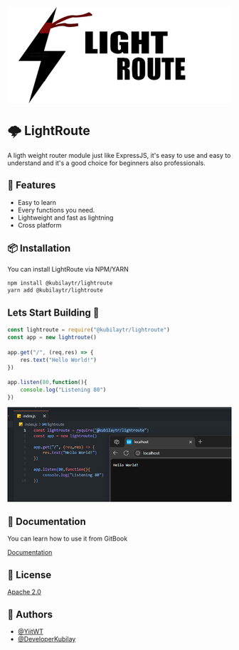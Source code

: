![Banner](https://raw.githubusercontent.com/YiitWT/lightroute/main/cdn/Logotextbanner.png)
# 🌩️ LightRoute

A ligth weight router module just like ExpressJS, it's easy to use and easy to understand and it's a good choice for beginners also professionals.

## 🗽 Features

- Easy to learn
- Every functions you need.
- Lightweight and fast as lightning
- Cross platform


## 📦 Installation

You can install LightRoute via NPM/YARN

```bash
npm install @kubilaytr/lightroute
yarn add @kubilaytr/lightroute
```

## Lets Start Building 🚀
```js
const lightroute = require("@kubilaytr/lightroute")
const app = new lightroute()

app.get("/", (req,res) => {
    res.text("Hello World!")
})

app.listen(80,function(){
    console.log("Listening 80")
})
```

![lightroute](https://raw.githubusercontent.com/DeveloperKubilay/lightroute/refs/heads/main/cdn/image.png)
    
## 🚀 Documentation
You can learn how to use it from GitBook

[Documentation](https://lightroute.gitbook.io/)


## 📰 License

[Apache 2.0](https://choosealicense.com/licenses/apache-2.0/)


## 🫅 Authors

- [@YiitWT](https://www.github.com/YiitWT)
- [@DeveloperKubilay](https://www.github.com/developerkubilay)
